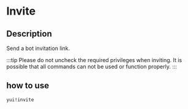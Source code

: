 # Invite

## Description

Send a bot invitation link.

:::tip
Please do not uncheck the required privileges when inviting.  It is possible that all commands can not be used or function properly. 
:::

## how to use

`yui!invite`
